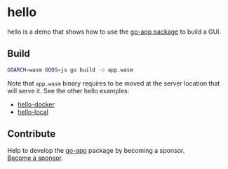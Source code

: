 # hello

hello is a demo that shows how to use the [go-app package](https://github.com/maxence-charriere/go-app) to build a GUI.

## Build

```sh
GOARCH=wasm GOOS=js go build -o app.wasm
```

Note that `app.wasm` binary requires to be moved at the server location that will serve it. See the other hello examples:

- [hello-docker](https://github.com/maxence-charriere/go-app-demo/tree/v6/hello-docker)
- [hello-local](https://github.com/maxence-charriere/go-app-demo/tree/v6/hello-local)

## Contribute

Help to develop the [go-app](https://github.com/maxence-charriere/go-app) package by becoming a sponsor.
<br>[Become a sponsor](https://opencollective.com/go-app).
